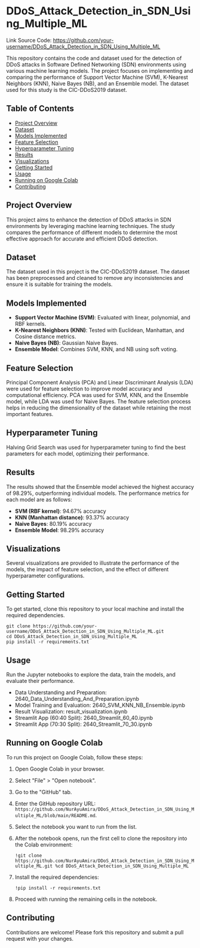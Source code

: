 # DDoS_Attack_Detection_in_SDN_Using_Multiple_ML

Link Source Code: https://github.com/your-username/DDoS_Attack_Detection_in_SDN_Using_Multiple_ML

This repository contains the code and dataset used for the detection of DDoS attacks in Software Defined Networking (SDN) environments using various machine learning models. The project focuses on implementing and comparing the performance of Support Vector Machine (SVM), K-Nearest Neighbors (KNN), Naive Bayes (NB), and an Ensemble model. The dataset used for this study is the CIC-DDoS2019 dataset.

## Table of Contents
- [Project Overview](#project-overview)
- [Dataset](#dataset)
- [Models Implemented](#models-implemented)
- [Feature Selection](#feature-selection)
- [Hyperparameter Tuning](#hyperparameter-tuning)
- [Results](#results)
- [Visualizations](#visualizations)
- [Getting Started](#getting-started)
- [Usage](#usage)
- [Running on Google Colab](#running-on-google-colab)
- [Contributing](#contributing)


## Project Overview
This project aims to enhance the detection of DDoS attacks in SDN environments by leveraging machine learning techniques. The study compares the performance of different models to determine the most effective approach for accurate and efficient DDoS detection.

## Dataset
The dataset used in this project is the CIC-DDoS2019 dataset. The dataset has been preprocessed and cleaned to remove any inconsistencies and ensure it is suitable for training the models.

## Models Implemented
- **Support Vector Machine (SVM)**: Evaluated with linear, polynomial, and RBF kernels.
- **K-Nearest Neighbors (KNN)**: Tested with Euclidean, Manhattan, and Cosine distance metrics.
- **Naive Bayes (NB)**: Gaussian Naive Bayes.
- **Ensemble Model**: Combines SVM, KNN, and NB using soft voting.

## Feature Selection
Principal Component Analysis (PCA) and Linear Discriminant Analysis (LDA) were used for feature selection to improve model accuracy and computational efficiency. PCA was used for SVM, KNN, and the Ensemble model, while LDA was used for Naive Bayes. The feature selection process helps in reducing the dimensionality of the dataset while retaining the most important features.

## Hyperparameter Tuning
Halving Grid Search was used for hyperparameter tuning to find the best parameters for each model, optimizing their performance.

## Results
The results showed that the Ensemble model achieved the highest accuracy of 98.29%, outperforming individual models. The performance metrics for each model are as follows:
- **SVM (RBF kernel)**: 94.67% accuracy
- **KNN (Manhattan distance)**: 93.37% accuracy
- **Naive Bayes**: 80.19% accuracy
- **Ensemble Model**: 98.29% accuracy

## Visualizations
Several visualizations are provided to illustrate the performance of the models, the impact of feature selection, and the effect of different hyperparameter configurations.

## Getting Started
To get started, clone this repository to your local machine and install the required dependencies.


    git clone https://github.com/your-username/DDoS_Attack_Detection_in_SDN_Using_Multiple_ML.git
    cd DDoS_Attack_Detection_in_SDN_Using_Multiple_ML
    pip install -r requirements.txt

## Usage 
Run the Jupyter notebooks to explore the data, train the models, and evaluate their performance.
- Data Understanding and Preparation: 2640_Data_Understanding_And_Preparation.ipynb
- Model Training and Evaluation: 2640_SVM_KNN_NB_Ensemble.ipynb
- Result Visualization: result_visualization.ipynb
- Streamlit App (60:40 Split): 2640_Streamlit_60_40.ipynb
- Streamlit App (70:30 Split): 2640_Streamlit_70_30.ipynb

## Running on Google Colab

To run this project on Google Colab, follow these steps:

1.  Open Google Colab in your browser.
2.  Select "File" > "Open notebook".
3.  Go to the "GitHub" tab.
4.  Enter the GitHub repository URL: `https://github.com/NurAyuAmira/DDoS_Attack_Detection_in_SDN_Using_Multiple_ML/blob/main/README.md`.
5.  Select the notebook you want to run from the list.
6.  After the notebook opens, run the first cell to clone the repository into the Colab environment:

    `!git clone https://github.com/NurAyuAmira/DDoS_Attack_Detection_in_SDN_Using_Multiple_ML.git
    %cd DDoS_Attack_Detection_in_SDN_Using_Multiple_ML` 
    
7.  Install the required dependencies:
    
    `!pip install -r requirements.txt` 
    
8.  Proceed with running the remaining cells in the notebook.

## Contributing
Contributions are welcome! Please fork this repository and submit a pull request with your changes.


